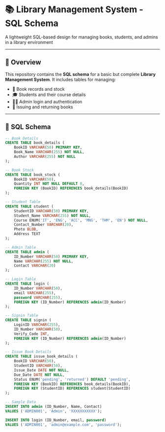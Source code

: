 # 📚 Library Management System - SQL Schema

A lightweight SQL-based design for managing books, students, and admins in a library environment

---

## 📖 Overview

This repository contains the **SQL schema** for a basic but complete **Library Management System**. It includes tables for managing:

- 📘 Book records and stock
- 🎓 Students and their course details
- 👨‍💼 Admin login and authentication
- 📗 Issuing and returning books

---

## 🧩 SQL Schema

```sql
-- Book Details
CREATE TABLE book_details (
    BookID VARCHAR(50) PRIMARY KEY,
    Book_Name VARCHAR(255) NOT NULL,
    Author VARCHAR(255) NOT NULL
);

-- Book Stock
CREATE TABLE book_stock (
    BookID VARCHAR(50),
    Quantity INT NOT NULL DEFAULT 0,
    FOREIGN KEY (BookID) REFERENCES book_details(BookID)
);

-- Student Table
CREATE TABLE student (
    StudentID VARCHAR(50) PRIMARY KEY,
    Student_Name VARCHAR(255) NOT NULL,
    Course ENUM('IT', 'ENG', 'ACC', 'MNG', 'THM', 'EN') NOT NULL,
    Contact_Number VARCHAR(20),
    Photo BLOB,
    Address TEXT
);

-- Admin Table
CREATE TABLE admin (
    ID_Number VARCHAR(50) PRIMARY KEY,
    Name VARCHAR(255) NOT NULL,
    Contact VARCHAR(20)
);

-- Login Table
CREATE TABLE login (
    ID_Number VARCHAR(50),
    email VARCHAR(255),
    password VARCHAR(255),
    FOREIGN KEY (ID_Number) REFERENCES admin(ID_Number)
);

-- Signin Table
CREATE TABLE signin (
    LoginID VARCHAR(255),
    ID_Number VARCHAR(50),
    Verify_Code INT,
    FOREIGN KEY (ID_Number) REFERENCES admin(ID_Number)
);

-- Issue Book Details
CREATE TABLE issue_book_details (
    BookID VARCHAR(50),
    StudentID VARCHAR(50),
    Issue_Date DATE NOT NULL,
    Due_Date DATE NOT NULL,
    Status ENUM('pending', 'returned') DEFAULT 'pending',
    FOREIGN KEY (BookID) REFERENCES book_details(BookID),
    FOREIGN KEY (StudentID) REFERENCES student(StudentID)
);

-- Sample Data
INSERT INTO admin (ID_Number, Name, Contact) 
VALUES ('ADMIN001', 'Admin', 'XXXXXXXXXXX');

INSERT INTO login (ID_Number, email, password) 
VALUES ('ADMIN001', 'admin@example.com', 'password');
